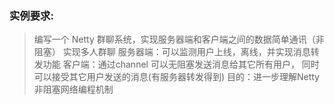 ### 实例要求:  
>   编写一个 Netty 群聊系统，实现服务器端和客户端之间的数据简单通讯（非阻塞）
    实现多人群聊
    服务器端：可以监测用户上线，离线，并实现消息转发功能
    客户端：通过channel 可以无阻塞发送消息给其它所有用户，
    同时可以接受其它用户发送的消息(有服务器转发得到)
    目的：进一步理解Netty非阻塞网络编程机制